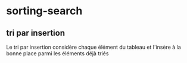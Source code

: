 # sorting-search
## tri par insertion
Le tri par insertion considère chaque élément du tableau et l'insère à la bonne place parmi les éléments déjà triés
